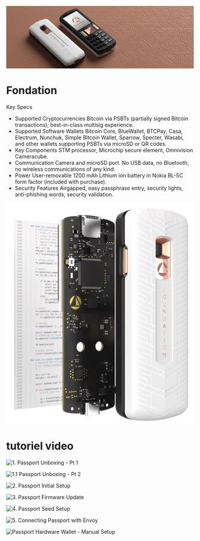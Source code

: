 ![cover](assets/cover.jpeg)

# Fondation

Key Specs

- Supported Cryptocurrencies Bitcoin via PSBTs (partially signed Bitcoin transactions); best-in-class multisig experience.
- Supported Software Wallets Bitcoin Core, BlueWallet, BTCPay, Casa, Electrum, Nunchuk, Simple Bitcoin Wallet, Sparrow, Specter, Wasabi, and other wallets supporting PSBTs via microSD or QR codes.
- Key Components STM processor, Microchip secure element, Omnivision Cameracube.
- Communication Camera and microSD port. No USB data, no Bluetooth, no wireless communications of any kind.
- Power User-removable 1200 mAh Lithium ion battery in Nokia BL-5C form factor (included with purchase).
- Security Features Airgapped, easy passphrase entry, security lights, anti-phishing words, security validation.

![device](assets/1.jpeg)

# tutoriel video

![1. Passport Unboxing - Pt 1](https://youtu.be/rUGTWWUlCgU)

![1.1 Passport Unboxing - Pt 2](https://youtu.be/IXj-s-7odFQ)

![2. Passport Initial Setup](https://youtu.be/o4VxtDdcFUU)

![3. Passport Firmware Update](https://youtu.be/YZQF9ATUnHU)

![4. Passport Seed Setup](https://youtu.be/3dmLeCnNGSI)

![5. Connecting Passport with Envoy](https://youtu.be/x-EERNXlvrc)

![Passport Hardware Wallet - Manual Setup](https://youtu.be/UKzMHsjJFYU)
